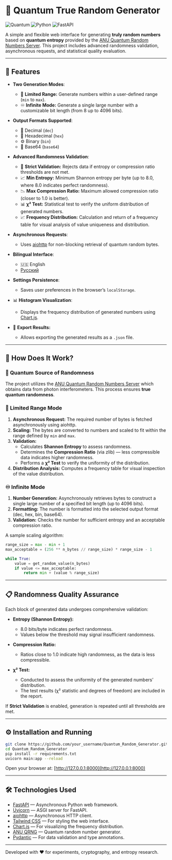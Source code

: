 # 🎲 Quantum True Random Generator

![Quantum](https://img.shields.io/badge/random-quantum-blue.svg)
![Python](https://img.shields.io/badge/python-3.8%2B-green.svg)
![FastAPI](https://img.shields.io/badge/FastAPI-Framework-009688?logo=fastapi)

A simple and flexible web interface for generating **truly random numbers** based on **quantum entropy** provided by the [ANU Quantum Random Numbers Server](https://qrng.anu.edu.au/). This project includes advanced randomness validation, asynchronous requests, and statistical quality evaluation.

---

## 🚀 Features

- **Two Generation Modes**:
  - 🎯 **Limited Range:** Generate numbers within a user-defined range (`min` to `max`).
  - ♾️ **Infinite Mode:** Generate a single large number with a customizable bit length (from 8 up to 4096 bits).

- **Output Formats Supported**:
  - 🔢 Decimal (`dec`)
  - 🔡 Hexadecimal (`hex`)
  - ⚙️ Binary (`bin`)
  - 🎲 Base64 (`base64`)

- **Advanced Randomness Validation**:
  - 🔐 **Strict Validation:** Rejects data if entropy or compression ratio thresholds are not met.
  - 📈 **Min Entropy:** Minimum Shannon entropy per byte (up to 8.0, where 8.0 indicates perfect randomness).
  - 📉 **Max Compression Ratio:** Maximum allowed compression ratio (closer to 1.0 is better).
  - 📊 **χ² Test:** Statistical test to verify the uniform distribution of generated numbers.
  - 📈 **Frequency Distribution:** Calculation and return of a frequency table for visual analysis of value uniqueness and distribution.

- **Asynchronous Requests**:
  - Uses [aiohttp](https://docs.aiohttp.org/) for non-blocking retrieval of quantum random bytes.

- **Bilingual Interface**:
  - 🇺🇸 English
  - [Русский](README.md)

- **Settings Persistence**:
  - Saves user preferences in the browser’s `localStorage`.

- 📊 **Histogram Visualization**:
  - Displays the frequency distribution of generated numbers using [Chart.js](https://www.chartjs.org/).

- 💾 **Export Results:**
  - Allows exporting the generated results as a `.json` file.

---

## 🧠 How Does It Work?

### 🔬 Quantum Source of Randomness
The project utilizes the [ANU Quantum Random Numbers Server](https://qrng.anu.edu.au/) which obtains data from photon interferometers. This process ensures **true quantum randomness**.

### 📐 Limited Range Mode
1. **Asynchronous Request:** The required number of bytes is fetched asynchronously using aiohttp.
2. **Scaling:** The bytes are converted to numbers and scaled to fit within the range defined by `min` and `max`.
3. **Validation:**
   - Calculates **Shannon Entropy** to assess randomness.
   - Determines the **Compression Ratio** (via zlib) — less compressible data indicates higher randomness.
   - Performs a **χ² Test** to verify the uniformity of the distribution.
4. **Distribution Analysis:** Computes a frequency table for visual inspection of the value distribution.

### ♾️ Infinite Mode
1. **Number Generation:** Asynchronously retrieves bytes to construct a single large number of a specified bit length (up to 4096 bits).
2. **Formatting:** The number is formatted into the selected output format (dec, hex, bin, base64).
3. **Validation:** Checks the number for sufficient entropy and an acceptable compression ratio.

A sample scaling algorithm:
```python
range_size = max - min + 1
max_acceptable = (256 ** n_bytes // range_size) * range_size - 1

while True:
    value = get_random_value(n_bytes)
    if value <= max_acceptable:
        return min + (value % range_size)
```

---

## 📋 Randomness Quality Assurance

Each block of generated data undergoes comprehensive validation:

- **Entropy (Shannon Entropy):**
  - 8.0 bits/byte indicates perfect randomness.
  - Values below the threshold may signal insufficient randomness.

- **Compression Ratio:**
  - Ratios close to 1.0 indicate high randomness, as the data is less compressible.

- **χ² Test:**
  - Conducted to assess the uniformity of the generated numbers’ distribution.
  - The test results (χ² statistic and degrees of freedom) are included in the report.

If **Strict Validation** is enabled, generation is repeated until all thresholds are met.

---

## ⚙️ Installation and Running

```bash
git clone https://github.com/your_username/Quantum_Random_Generator.git
cd Quantum_Random_Generator
pip install -r requirements.txt
uvicorn main:app --reload
```

Open your browser at: [http://127.0.0.1:8000](http://127.0.0.1:8000)

---

## 🛠️ Technologies Used

- [FastAPI](https://fastapi.tiangolo.com/) — Asynchronous Python web framework.
- [Uvicorn](https://www.uvicorn.org/) — ASGI server for FastAPI.
- [aiohttp](https://docs.aiohttp.org/) — Asynchronous HTTP client.
- [Tailwind CSS](https://tailwindcss.com/) — For styling the web interface.
- [Chart.js](https://www.chartjs.org/) — For visualizing the frequency distribution.
- [ANU QRNG](https://qrng.anu.edu.au/) — Quantum random number generator.
- [Pydantic](https://pydantic-docs.helpmanual.io/) — For data validation and type annotations.

---

Developed with ❤️ for experiments, cryptography, and entropy research.
